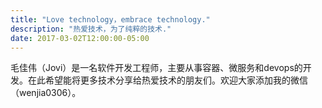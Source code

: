 ```yaml
---
title: "Love technology，embrace technology."
description: "热爱技术，为了纯粹的技术."
date: 2017-03-02T12:00:00-05:00
---
```

毛佳伟（Jovi）是一名软件开发工程师，主要从事容器、微服务和devops的开发。在此希望能将更多技术分享给热爱技术的朋友们。欢迎大家添加我的微信（wenjia0306）。
